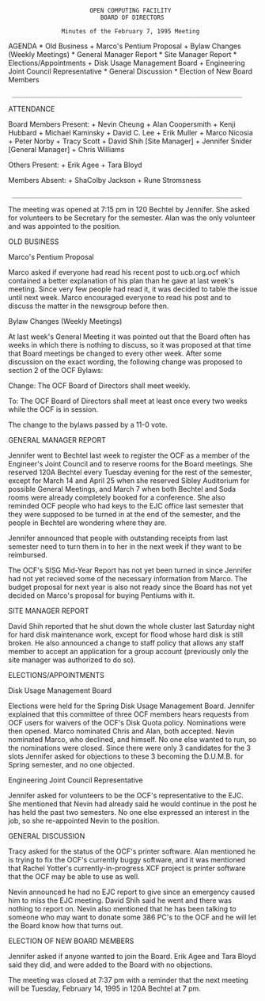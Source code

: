 
                           OPEN COMPUTING FACILITY
                              BOARD OF DIRECTORS
                                       
                   Minutes of the February 7, 1995 Meeting

  AGENDA
     * Old Business
          + Marco's Pentium Proposal
          + Bylaw Changes (Weekly Meetings)
     * General Manager Report
     * Site Manager Report
     * Elections/Appointments
          + Disk Usage Management Board
          + Engineering Joint Council Representative
     * General Discussion
     * Election of New Board Members
       
     _________________________________________________________________
   
  ATTENDANCE
  
   Board Members Present:
          + Nevin Cheung <nevman>
          + Alan Coopersmith <alanc>
          + Kenji Hubbard <kenji>
          + Michael Kaminsky <kaminsky>
          + David C. Lee <lcddave>
          + Erik Muller <erikm>
          + Marco Nicosia <marco>
          + Peter Norby <norby>
          + Tracy Scott <trscott>
          + David Shih <shyguy> [Site Manager]
          + Jennifer Snider <jenni> [General Manager]
          + Chris Williams <clw>
            
   Others Present:
          + Erik Agee <agee>
          + Tara Bloyd <tabloyd>
            
   Members Absent:
          + ShaColby Jackson <shac>
          + Rune Stromsness <runes>
            
     _________________________________________________________________
   
   The meeting was opened at 7:15 pm in 120 Bechtel by Jennifer. She
   asked for volunteers to be Secretary for the semester. Alan was the
   only volunteer and was appointed to the position.
   
OLD BUSINESS
  
 Marco's Pentium Proposal
    
   Marco asked if everyone had read his recent post to ucb.org.ocf which
   contained a better explanation of his plan than he gave at last week's
   meeting. Since very few people had read it, it was decided to table
   the issue until next week. Marco encouraged everyone to read his post
   and to discuss the matter in the newsgroup before then.
   
 Bylaw Changes (Weekly Meetings)
    
   At last week's General Meeting it was pointed out that the Board often
   has weeks in which there is nothing to discuss, so it was proposed at
   that time that Board meetings be changed to every other week. After
   some discussion on the exact wording, the following change was
   proposed to section 2 of the OCF Bylaws:
   
   Change:
          The OCF Board of Directors shall meet weekly.
          
   To:
          The OCF Board of Directors shall meet at least once every two
          weeks while the OCF is in session.
   
   The change to the bylaws passed by a 11-0 vote.
   
GENERAL MANAGER REPORT
  
   Jennifer went to Bechtel last week to register the OCF as a member of
   the Engineer's Joint Council and to reserve rooms for the Board
   meetings. She reserved 120A Bechtel every Tuesday evening for the rest
   of the semester, except for March 14 and April 25 when she reserved
   Sibley Auditorium for possible General Meetings, and March 7 when both
   Bechtel and Soda rooms were already completely booked for a
   conference. She also reminded OCF people who had keys to the EJC
   office last semester that they were supposed to be turned in at the
   end of the semester, and the people in Bechtel are wondering where
   they are.
   
   Jennifer announced that people with outstanding receipts from last
   semester need to turn them in to her in the next week if they want to
   be reimbursed.
   
   The OCF's SISG Mid-Year Report has not yet been turned in since
   Jennifer had not yet recieved some of the necessary information from
   Marco. The budget proposal for next year is also not ready since the
   Board has not yet decided on Marco's proposal for buying Pentiums with
   it.
   
SITE MANAGER REPORT
  
   David Shih reported that he shut down the whole cluster last Saturday
   night for hard disk maintenance work, except for flood whose hard disk
   is still broken. He also announced a change to staff policy that
   allows any staff member to accept an application for a group account
   (previously only the site manager was authorized to do so).
   
ELECTIONS/APPOINTMENTS
  
 Disk Usage Management Board
    
   Elections were held for the Spring Disk Usage Management Board.
   Jennifer explained that this committee of three OCF members hears
   requests from OCF users for waivers of the OCF's Disk Quota policy.
   Nominations were then opened. Marco nominated Chris and Alan, both
   accepted. Nevin nominated Marco, who declined, and himself. No one
   else wanted to run, so the nominations were closed. Since there were
   only 3 candidates for the 3 slots Jennifer asked for objections to
   these 3 becoming the D.U.M.B. for Spring semester, and no one
   objected.
   
 Engineering Joint Council Representative
    
   Jennifer asked for volunteers to be the OCF's representative to the
   EJC. She mentioned that Nevin had already said he would continue in
   the post he has held the past two semesters. No one else expressed an
   interest in the job, so she re-appointed Nevin to the position.
   
GENERAL DISCUSSION
  
   Tracy asked for the status of the OCF's printer software. Alan
   mentioned he is trying to fix the OCF's currently buggy software, and
   it was mentioned that Rachel Yotter's currently-in-progress XCF
   project is printer software that the OCF may be able to use as well.
   
   Nevin announced he had no EJC report to give since an emergency caused
   him to miss the EJC meeting. David Shih said he went and there was
   nothing to report on. Nevin also mentioned that he has been talking to
   someone who may want to donate some 386 PC's to the OCF and he will
   let the Board know how that turns out.
   
ELECTION OF NEW BOARD MEMBERS
  
   Jennifer asked if anyone wanted to join the Board. Erik Agee and Tara
   Bloyd said they did, and were added to the Board with no objections.


   The meeting was closed at 7:37 pm with a reminder that the next
   meeting will be Tuesday, February 14, 1995 in 120A Bechtel at 7 pm.
